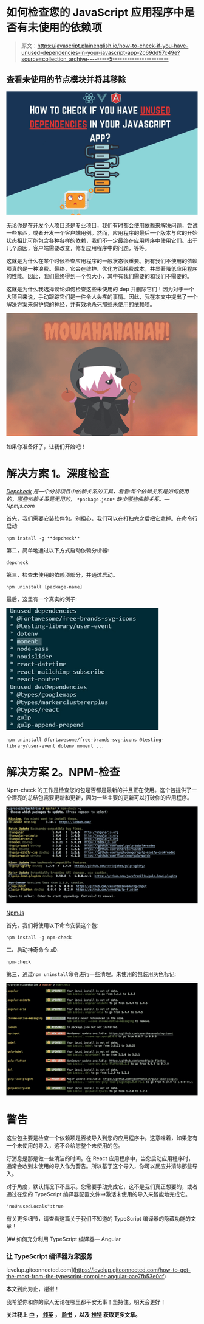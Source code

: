 # 如何检查您的 JavaScript 应用程序中是否有未使用的依赖项

> 原文：<https://javascript.plainenglish.io/how-to-check-if-you-have-unused-dependencies-in-your-javascript-app-2c69dd97c49e?source=collection_archive---------5----------------------->

## 查看未使用的节点模块并将其移除

![](img/ec2d03116405d2930bd8640caf2873ff.png)

无论你是在开发个人项目还是专业项目，我们有时都会使用依赖来解决问题，尝试一些东西，或者开发一个客户端用例。然而，应用程序的最后一个版本与它的开始状态相比可能包含各种各样的依赖，我们不一定最终在应用程序中使用它们。出于几个原因，客户端需要改变，修复应用程序中的问题，等等。

这就是为什么在某个时候检查应用程序的一般状态很重要。拥有我们不使用的依赖项真的是一种浪费。最终，它会在维护、优化方面耗费成本，并显著降低应用程序的性能。因此，我们最终得到一个包大小，其中有我们需要的和我们不需要的。

这就是为什么我选择谈论如何检查这些未使用的 dep 并删除它们！因为对于一个大项目来说，手动跟踪它们是一件令人头疼的事情。因此，我在本文中提出了一个解决方案来保护您的神经，并有效地杀死那些未使用的依赖项。

![](img/0d90f606cec64941242dbb0f70320df2.png)

如果你准备好了，让我们开始吧！

# 解决方案 1。深度检查

[*Depcheck*](https://www.npmjs.com/package/depcheck) *是一个分析项目中依赖关系的工具，看看:每个依赖关系是如何使用的，哪些依赖关系是无用的，* `*package.json*` *缺少哪些依赖关系。—Npmjs.com*

首先，我们需要安装软件包。别担心，我们可以在打扫完之后把它拿掉。在命令行启动:

```
npm install -g **depcheck**
```

第二，简单地通过以下方式启动依赖分析器:

```
depcheck
```

第三，检查未使用的依赖项部分，并通过启动。

```
npm uninstall [package-name]
```

最后，这里有一个真实的例子:

![](img/0e00e2ff9baf9b7e58a9599a56e27fb5.png)

```
npm uninstall @fortawesome/free-brands-svg-icons @testing-library/user-event dotenv moment ...
```

# 解决方案 2。NPM-检查

Npm-check 的工作是检查您的包是否都是最新的并且正在使用。这个包提供了一个漂亮的总结包需要更新和更新，因为一些主要的更新可以打破你的应用程序。

![](img/77fc4eae263b3435027edb3a0ba2cadd.png)

[NpmJs](https://www.npmjs.com/package/npm-check)

首先，我们将使用以下命令安装这个包:

```
npm install -g npm-check
```

二、启动神奇命令 xD:

```
npm-check
```

第三，通过`npm uninstall`命令进行一些清理。未使用的包装用灰色标记:

![](img/eec3e2971374ecef50810a69bbfc525e.png)

# 警告

这些包主要是检查一个依赖项是否被导入到您的应用程序中。这意味着，如果您有一个未使用的导入，这不会给您整个未使用的包。

好消息是那是做一些清洁的时间。在 React 应用程序中，当您启动应用程序时，通常会收到未使用的导入作为警告。所以基于这个导入，你可以反应并清除那些导入。

对于角度，默认情况下不显示。您需要手动完成它，这不是我们真正想要的，或者通过在您的 TypeScript 编译器配置文件中激活未使用的导入来智能地完成它。

```
"noUnusedLocals":true
```

有关更多细节，请查看这篇关于我们不知道的 TypeScript 编译器的隐藏功能的文章！

[](https://levelup.gitconnected.com/how-to-get-the-most-from-the-typescript-compiler-angular-aae7fb53e0cf) [## 如何充分利用 TypeScript 编译器— Angular

### 让 TypeScript 编译器为您服务

levelup.gitconnected.com](https://levelup.gitconnected.com/how-to-get-the-most-from-the-typescript-compiler-angular-aae7fb53e0cf) 

本文到此为止，谢谢！

我希望你和你的家人无论在哪里都平安无事！坚持住。明天会更好！

**关注我上** [**中**](https://medium.com/@famzil/) **，** [**领英**](https://www.linkedin.com/in/fatima-amzil-9031ba95/) **，** [**脸书**](https://www.facebook.com/The-Front-End-World) **，以及** [**推特**](https://twitter.com/FatimaAMZIL9) **获取更多文章。**
